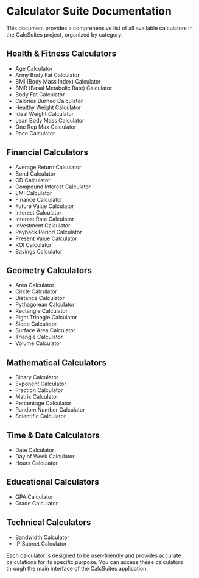 # Calculator Suite Documentation

This document provides a comprehensive list of all available calculators in the CalcSuites project, organized by category.

## Health & Fitness Calculators
- Age Calculator
- Army Body Fat Calculator
- BMI (Body Mass Index) Calculator
- BMR (Basal Metabolic Rate) Calculator
- Body Fat Calculator
- Calories Burned Calculator
- Healthy Weight Calculator
- Ideal Weight Calculator
- Lean Body Mass Calculator
- One Rep Max Calculator
- Pace Calculator

## Financial Calculators
- Average Return Calculator
- Bond Calculator
- CD Calculator
- Compound Interest Calculator
- EMI Calculator
- Finance Calculator
- Future Value Calculator
- Interest Calculator
- Interest Rate Calculator
- Investment Calculator
- Payback Period Calculator
- Present Value Calculator
- ROI Calculator
- Savings Calculator

## Geometry Calculators
- Area Calculator
- Circle Calculator
- Distance Calculator
- Pythagorean Calculator
- Rectangle Calculator
- Right Triangle Calculator
- Slope Calculator
- Surface Area Calculator
- Triangle Calculator
- Volume Calculator

## Mathematical Calculators
- Binary Calculator
- Exponent Calculator
- Fraction Calculator
- Matrix Calculator
- Percentage Calculator
- Random Number Calculator
- Scientific Calculator

## Time & Date Calculators
- Date Calculator
- Day of Week Calculator
- Hours Calculator

## Educational Calculators
- GPA Calculator
- Grade Calculator

## Technical Calculators
- Bandwidth Calculator
- IP Subnet Calculator

Each calculator is designed to be user-friendly and provides accurate calculations for its specific purpose. You can access these calculators through the main interface of the CalcSuites application.
